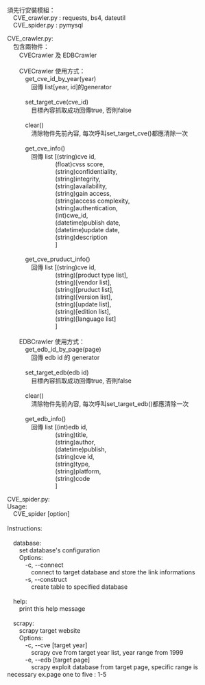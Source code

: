 須先行安裝模組：<br>
&emsp;CVE_crawler.py : requests, bs4, dateutil<br>
&emsp;CVE_spider.py : pymysql<br>

CVE_crawler.py:<br>
&emsp;包含兩物件：<br>
&emsp;&emsp;CVECrawler 及 EDBCrawler<br><br>
&emsp;&emsp;CVECrawler 使用方式：<br>
&emsp;&emsp;&emsp;get_cve_id_by_year(year)<br>
&emsp;&emsp;&emsp;&emsp;回傳 list[year, id]的generator<br><br>
&emsp;&emsp;&emsp;set_target_cve(cve_id)<br>
&emsp;&emsp;&emsp;&emsp;目標內容抓取成功回傳true, 否則false<br><br>
&emsp;&emsp;&emsp;clear()<br>
&emsp;&emsp;&emsp;&emsp;清除物件先前內容, 每次呼叫set_target_cve()都應清除一次<br><br>
&emsp;&emsp;&emsp;get_cve_info()<br>
&emsp;&emsp;&emsp;&emsp;回傳 list [(string)cve id, <br>
&emsp;&emsp;&emsp;&emsp;&emsp;&emsp;&emsp;&emsp;(float)cvss score, <br>
&emsp;&emsp;&emsp;&emsp;&emsp;&emsp;&emsp;&emsp;(string)confidentiality, <br>
&emsp;&emsp;&emsp;&emsp;&emsp;&emsp;&emsp;&emsp;(string)integrity, <br>
&emsp;&emsp;&emsp;&emsp;&emsp;&emsp;&emsp;&emsp;(string)availability, <br>
&emsp;&emsp;&emsp;&emsp;&emsp;&emsp;&emsp;&emsp;(string)gain access, <br>
&emsp;&emsp;&emsp;&emsp;&emsp;&emsp;&emsp;&emsp;(string)access complexity, <br>
&emsp;&emsp;&emsp;&emsp;&emsp;&emsp;&emsp;&emsp;(string)authentication, <br>
&emsp;&emsp;&emsp;&emsp;&emsp;&emsp;&emsp;&emsp;(int)cwe_id, <br>
&emsp;&emsp;&emsp;&emsp;&emsp;&emsp;&emsp;&emsp;(datetime)publish date, <br>
&emsp;&emsp;&emsp;&emsp;&emsp;&emsp;&emsp;&emsp;(datetime)update date,<br>
&emsp;&emsp;&emsp;&emsp;&emsp;&emsp;&emsp;&emsp;(string)description<br>
&emsp;&emsp;&emsp;&emsp;&emsp;&emsp;&emsp;&emsp;]<br><br>
&emsp;&emsp;&emsp;get_cve_pruduct_info()<br>
&emsp;&emsp;&emsp;&emsp;回傳 list [(string)cve id,<br>
&emsp;&emsp;&emsp;&emsp;&emsp;&emsp;&emsp;&emsp;(string)[product type list],<br>
&emsp;&emsp;&emsp;&emsp;&emsp;&emsp;&emsp;&emsp;(string)[vendor list],<br>
&emsp;&emsp;&emsp;&emsp;&emsp;&emsp;&emsp;&emsp;(string)[pruduct list],<br>
&emsp;&emsp;&emsp;&emsp;&emsp;&emsp;&emsp;&emsp;(string)[version list],<br>
&emsp;&emsp;&emsp;&emsp;&emsp;&emsp;&emsp;&emsp;(string)[update list],<br>
&emsp;&emsp;&emsp;&emsp;&emsp;&emsp;&emsp;&emsp;(string)[edition list],<br>
&emsp;&emsp;&emsp;&emsp;&emsp;&emsp;&emsp;&emsp;(string)[language list]<br>
&emsp;&emsp;&emsp;&emsp;&emsp;&emsp;&emsp;&emsp;]<br><br>
&emsp;&emsp;EDBCrawler 使用方式：<br>
&emsp;&emsp;&emsp;get_edb_id_by_page(page)<br>
&emsp;&emsp;&emsp;&emsp;回傳 edb id 的 generator<br><br>
&emsp;&emsp;&emsp;set_target_edb(edb id)<br>
&emsp;&emsp;&emsp;&emsp;目標內容抓取成功回傳true, 否則false<br><br>
&emsp;&emsp;&emsp;clear()<br>
&emsp;&emsp;&emsp;&emsp;清除物件先前內容, 每次呼叫set_target_edb()都應清除一次<br><br>
&emsp;&emsp;&emsp;get_edb_info()<br>
&emsp;&emsp;&emsp;&emsp;回傳 list [(int)edb id, <br>
&emsp;&emsp;&emsp;&emsp;&emsp;&emsp;&emsp;&emsp;(string)title,<br>
&emsp;&emsp;&emsp;&emsp;&emsp;&emsp;&emsp;&emsp;(string)author,<br>
&emsp;&emsp;&emsp;&emsp;&emsp;&emsp;&emsp;&emsp;(datetime)publish,<br>
&emsp;&emsp;&emsp;&emsp;&emsp;&emsp;&emsp;&emsp;(string)cve id,<br>
&emsp;&emsp;&emsp;&emsp;&emsp;&emsp;&emsp;&emsp;(string)type,<br>
&emsp;&emsp;&emsp;&emsp;&emsp;&emsp;&emsp;&emsp;(string)platform,<br>
&emsp;&emsp;&emsp;&emsp;&emsp;&emsp;&emsp;&emsp;(string)code<br>
&emsp;&emsp;&emsp;&emsp;&emsp;&emsp;&emsp;&emsp;]<br>

CVE_spider.py:<br>
Usage:<br>
&emsp;CVE_spider <instruction> [option]<br><br>
Instructions:<br><br>
&emsp;database:<br>
&emsp;&emsp;set database's configuration<br>
&emsp;&emsp;Options:<br>
&emsp;&emsp;&emsp;-c, --connect<br>
&emsp;&emsp;&emsp;&emsp;connect to target database and store the link informations<br>
&emsp;&emsp;&emsp;-s, --construct<br>
&emsp;&emsp;&emsp;&emsp;create table to specified database<br><br>
&emsp;help:<br>
&emsp;&emsp;print this help message<br><br>
&emsp;scrapy:<br>
&emsp;&emsp;scrapy target website<br>
&emsp;&emsp;Options:<br>
&emsp;&emsp;&emsp;-c, --cve [target year]<br>
&emsp;&emsp;&emsp;&emsp;scrapy cve from target year list, year range from 1999<br>
&emsp;&emsp;&emsp;-e, --edb [target page]<br>
&emsp;&emsp;&emsp;&emsp;scrapy exploit database from target page, specific range is necessary ex.page one to five : 1-5<br>
      
